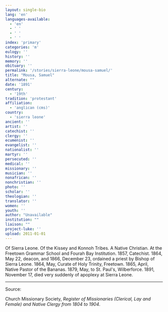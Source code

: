 ```yaml
---
layout: single-bio
lang: 'en'
languages-available:
  - 'en'
  - ' '
  - ' '
  - ' '
index: 'primary'
categories: 'm'
eulogy: ''
history: ''
memory: ''
obituary: ''
permalink: '/stories/sierra-leone/mousa-samuel/'
title: "Mousa, Samuel"
alternate: ""
date: '1891'
century:
  - '19th'
tradition: 'protestant'
affiliation:
  - 'anglican (cms)'
country:
  - 'sierra leone'
ancient: ''
artist: ''
catechist: ''
clergy: ''
ecumenist: ''
evangelist: ''
nationalist: ''
martyr: ''
persecuted: ''
medical: ''
missionary: ''
musician: ''
nonafrican: ''
nonchristian: ''
photo: ''
scholar: ''
theologian: ''
translator: ''
women: ''
youth: ''
author: "Unavailable"
institution: ""
liaison: ""
project-luke: ''
upload: 2011-01-01
---
```




Of Sierra Leone.  Of the Kissey and Konnoh Tribes.  A Native Christian.  At the Freetown Grammar School and Fourah Bay Institution.  1857, Catechist.  1864, May 22, deacon, and 1866, December 23, ordained a priest by Bishop of Sierra Leone.  1864, May, Curate of Holy Trinity, Freetown.  1865, April, Native Pastor of the Bananas.  1879, May, to St. Paul's, Wilberforce.  1891, November 17, died very suddenly of apoplexy at Sierra Leone.



---

Source:

Church Missionary Society, *Register of Missionaries (Clerical, Lay and Female) and Native Clergy from 1804 to 1904*.